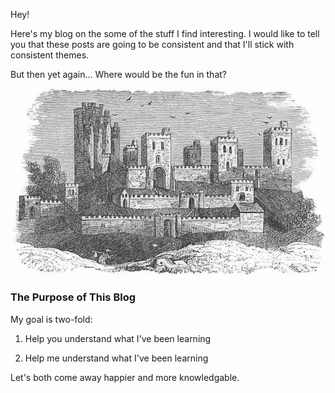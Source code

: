 Hey!

Here's my blog on the some of the stuff I find interesting. I would like to tell you that these posts are going to be consistent and that I'll stick with consistent themes. 

But then yet again... Where would be the fun in that?

![Image of castle engraving](images/castle_engraving.jpg)

### The Purpose of This Blog

My goal is two-fold:

1. Help you understand what I've been learning

2. Help me understand what I've been learning

Let's both come away happier and more knowledgable.
